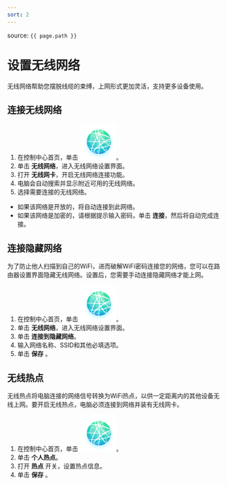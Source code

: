 ```yaml
---
sort: 2
---
```


source: `{{ page.path }}`

# 设置无线网络

无线网络帮助您摆脱线缆的束缚，上网形式更加灵活，支持更多设备使用。

## 连接无线网络

1. 在控制中心首页，单击  ![network_normal](fig/network_normal.svg)。
2. 单击 **无线网络**，进入无线网络设置界面。
3. 打开 **无线网卡**，开启无线网络连接功能。
4. 电脑会自动搜索并显示附近可用的无线网络。
5. 选择需要连接的无线网络。
 - 如果该网络是开放的，将自动连接到此网络。
 - 如果该网络是加密的，请根据提示输入密码，单击 **连接**，然后将自动完成连接。

## 连接隐藏网络

为了防止他人扫描到自己的WiFi，进而破解WiFi密码连接您的网络，您可以在路由器设置界面隐藏无线网络。设置后，您需要手动连接隐藏网络才能上网。

1. 在控制中心首页，单击  ![network_normal](fig/network_normal.svg)。
2. 单击 **无线网络**，进入无线网络设置界面。
3. 单击 **连接到隐藏网络**。
4. 输入网络名称、SSID和其他必填选项。
5. 单击 **保存** 。

## 无线热点

无线热点将电脑连接的网络信号转换为WiFi热点，以供一定距离内的其他设备无线上网。要开启无线热点，电脑必须连接到网络并装有无线网卡。

1. 在控制中心首页，单击  ![network_normal](fig/network_normal.svg)。
2. 单击 **个人热点**。
3. 打开 **热点** 开关，设置热点信息。
4. 单击 **保存** 。








